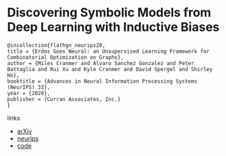 # Discovering Symbolic Models from Deep Learning with Inductive Biases

```
@incollection{flathgn_neurips20,
title = {Erdos Goes Neural: an Unsupervised Learning Framework for Combinatorial Optimization on Graphs},
author = {Miles Cranmer and Alvaro Sanchez Gonzalez and Peter Battaglia and Rui Xu and Kyle Cranmer and David Spergel and Shirley Ho},
booktitle = {Advances in Neural Information Processing Systems (NeurIPS) 33},
year = {2020},
publisher = {Curran Associates, Inc.}
}
```

links
- [arXiv](https://arxiv.org/abs/2006.11287)
- [neurips](https://nips.cc/Conferences/2020/ScheduleMultitrack?event=18671)
- [code](https://github.com/MilesCranmer/symbolic_deep_learning)
